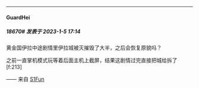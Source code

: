 

*****

####  GuardHei  
##### 18670#       发表于 2023-1-5 17:14

黄金国伊拉中途剧情里伊拉城被灭摧毁了大半，之后会恢复原貌吗？

之前一直掌机模式玩等着后面主机上截屏，结果这剧情过完直接把城给拆了[f:213]

—— 来自 [S1Fun](https://s1fun.koalcat.com)

